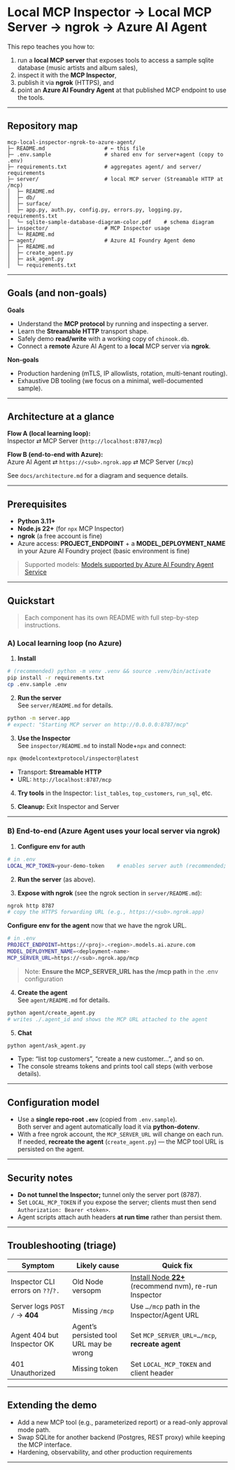 # Local MCP Inspector → Local MCP Server → ngrok → Azure AI Agent

This repo teaches you how to:
1) run a **local MCP server** that exposes tools to access a sample sqlite database (music artists and album sales),
2) inspect it with the **MCP Inspector**,
3) publish it via **ngrok** (HTTPS), and
4) point an **Azure AI Foundry Agent** at that published MCP endpoint to use the tools.

---

## Repository map

```
mcp-local-inspector-ngrok-to-azure-agent/
├─ README.md                   # ← this file
├─ .env.sample                 # shared env for server+agent (copy to .env)
├─ requirements.txt            # aggregates agent/ and server/ requirements
├─ server/                     # local MCP server (Streamable HTTP at /mcp)
│  ├─ README.md
│  ├─ db/
│  ├─ surface/
│  ├─ app.py, auth.py, config.py, errors.py, logging.py, requirements.txt
│  └─ sqlite-sample-database-diagram-color.pdf    # schema diagram       
├─ inspector/                  # MCP Inspector usage
│  └─ README.md
├─ agent/                      # Azure AI Foundry Agent demo
│  ├─ README.md
│  ├─ create_agent.py
│  ├─ ask_agent.py
│  └─ requirements.txt
```

---

## Goals (and non-goals)

**Goals**
- Understand the **MCP protocol** by running and inspecting a server.
- Learn the **Streamable HTTP** transport shape.
- Safely demo **read/write** with a working copy of `chinook.db`.
- Connect a **remote** Azure AI Agent to a **local** MCP server via **ngrok**.

**Non-goals**
- Production hardening (mTLS, IP allowlists, rotation, multi-tenant routing).
- Exhaustive DB tooling (we focus on a minimal, well-documented sample).

---

## Architecture at a glance

**Flow A (local learning loop):**  
Inspector ⇄ MCP Server (`http://localhost:8787/mcp`)

**Flow B (end-to-end with Azure):**  
Azure AI Agent ⇄ `https://<sub>.ngrok.app` ⇄ MCP Server (`/mcp`)

See `docs/architecture.md` for a diagram and sequence details.

---

## Prerequisites

- **Python 3.11+**
- **Node.js 22+** (for `npx` MCP Inspector)
- **ngrok** (a free account is fine)
- Azure access: **PROJECT_ENDPOINT** + a **MODEL_DEPLOYMENT_NAME** in your Azure AI Foundry project (basic environment is fine) 

> Supported models: [Models supported by Azure AI Foundry Agent Service](https://learn.microsoft.com/en-us/azure/ai-foundry/agents/concepts/model-region-support?tabs=global-standard)

---

## Quickstart

> Each component has its own README with full step-by-step instructions.

### A) Local learning loop (no Azure)

1) **Install**

~~~bash
# (recommended) python -m venv .venv && source .venv/bin/activate
pip install -r requirements.txt
cp .env.sample .env
~~~

2) **Run the server**  
See `server/README.md` for details.
~~~bash
python -m server.app
# expect: "Starting MCP server on http://0.0.0.0:8787/mcp"
~~~

3) **Use the Inspector**  
See `inspector/README.md` to install Node+`npx` and connect:

~~~bash
npx @modelcontextprotocol/inspector@latest
~~~

- Transport: **Streamable HTTP**
- URL: `http://localhost:8787/mcp`

4) **Try tools** in the Inspector: `list_tables`, `top_customers`, `run_sql`, etc.

5) **Cleanup:** Exit Inspector and Server
   
---

### B) End-to-end (Azure Agent uses your local server via ngrok)

1) **Configure env for auth**
~~~bash
# in .env
LOCAL_MCP_TOKEN=your-demo-token    # enables server auth (recommended; agent picks this up automatically)
~~~

2) **Run the server** (as above).

3) **Expose with ngrok** (see the ngrok section in `server/README.md`):
~~~bash
ngrok http 8787
# copy the HTTPS forwarding URL (e.g., https://<sub>.ngrok.app)
~~~

 **Configure env for the agent** now that we have the ngrok URL.
~~~bash
# in .env
PROJECT_ENDPOINT=https://<proj>.<region>.models.ai.azure.com
MODEL_DEPLOYMENT_NAME=<deployment-name>
MCP_SERVER_URL=https://<sub>.ngrok.app/mcp
~~~

> Note: **Ensure the MCP_SERVER_URL has the /mcp path** in the .env configuration

4) **Create the agent**  
See `agent/README.md` for details.
~~~bash
python agent/create_agent.py
# writes ./.agent_id and shows the MCP URL attached to the agent
~~~

5) **Chat**  
~~~bash
python agent/ask_agent.py
~~~
- Type: “list top customers”, “create a new customer…”, and so on.
- The console streams tokens and prints tool call steps (with verbose details).

---

## Configuration model

- Use a **single repo-root `.env`** (copied from `.env.sample`).  
  Both server and agent automatically load it via **python-dotenv**.
- With a free ngrok account, the `MCP_SERVER_URL` will change on each run. If needed, **recreate the agent** (`create_agent.py`) — the MCP tool URL is persisted on the agent.

---

## Security notes

- **Do not tunnel the Inspector;** tunnel only the server port (8787).
- Set `LOCAL_MCP_TOKEN` if you expose the server; clients must then send `Authorization: Bearer <token>`.
- Agent scripts attach auth headers **at run time** rather than persist them.

---

## Troubleshooting (triage)

| Symptom | Likely cause | Quick fix |
|---|---|---|
| Inspector CLI errors on `??`/`?.` | Old Node versopm | [Install Node **22+**](https://nodejs.org/en/download/) (recommend nvm), re-run Inspector |
| Server logs `POST /` → **404** | Missing `/mcp` | Use `…/mcp` path in the Inspector/Agent URL |
| Agent 404 but Inspector OK | Agent’s persisted tool URL may be wrong | Set `MCP_SERVER_URL=…/mcp`, **recreate agent** |
| 401 Unauthorized | Missing token | Set `LOCAL_MCP_TOKEN` and client header |

---

## Extending the demo

- Add a new MCP tool (e.g., parameterized report) or a read-only approval mode path.
- Swap SQLite for another backend (Postgres, REST proxy) while keeping the MCP interface.
- Hardening, observability, and other production requirements 

---
